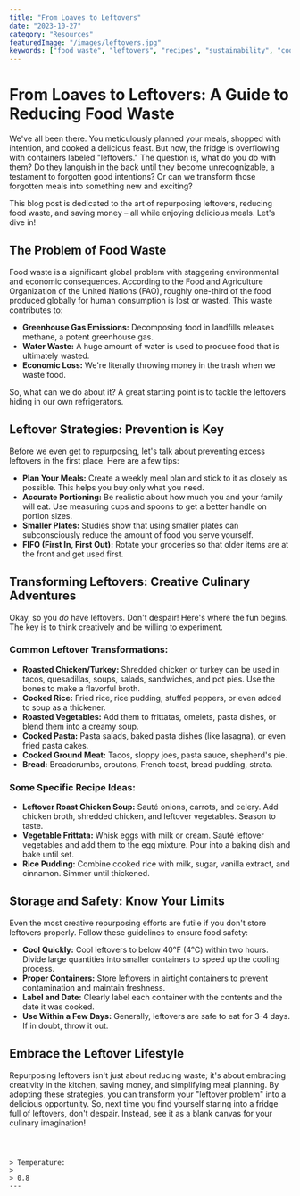 ```yaml
---
title: "From Loaves to Leftovers"
date: "2023-10-27"
category: "Resources"
featuredImage: "/images/leftovers.jpg"
keywords: ["food waste", "leftovers", "recipes", "sustainability", "cooking"]
---
```


# From Loaves to Leftovers: A Guide to Reducing Food Waste

We've all been there. You meticulously planned your meals, shopped with intention, and cooked a delicious feast. But now, the fridge is overflowing with containers labeled "leftovers." The question is, what do you do with them? Do they languish in the back until they become unrecognizable, a testament to forgotten good intentions? Or can we transform those forgotten meals into something new and exciting?

This blog post is dedicated to the art of repurposing leftovers, reducing food waste, and saving money – all while enjoying delicious meals. Let's dive in!

## The Problem of Food Waste

Food waste is a significant global problem with staggering environmental and economic consequences. According to the Food and Agriculture Organization of the United Nations (FAO), roughly one-third of the food produced globally for human consumption is lost or wasted. This waste contributes to:

- **Greenhouse Gas Emissions:** Decomposing food in landfills releases methane, a potent greenhouse gas.
- **Water Waste:** A huge amount of water is used to produce food that is ultimately wasted.
- **Economic Loss:** We're literally throwing money in the trash when we waste food.

So, what can we do about it? A great starting point is to tackle the leftovers hiding in our own refrigerators.

## Leftover Strategies: Prevention is Key

Before we even get to repurposing, let's talk about preventing excess leftovers in the first place. Here are a few tips:

- **Plan Your Meals:** Create a weekly meal plan and stick to it as closely as possible. This helps you buy only what you need.
- **Accurate Portioning:** Be realistic about how much you and your family will eat. Use measuring cups and spoons to get a better handle on portion sizes.
- **Smaller Plates:** Studies show that using smaller plates can subconsciously reduce the amount of food you serve yourself.
- **FIFO (First In, First Out):** Rotate your groceries so that older items are at the front and get used first.

## Transforming Leftovers: Creative Culinary Adventures

Okay, so you _do_ have leftovers. Don't despair! Here's where the fun begins. The key is to think creatively and be willing to experiment.

### Common Leftover Transformations:

- **Roasted Chicken/Turkey:** Shredded chicken or turkey can be used in tacos, quesadillas, soups, salads, sandwiches, and pot pies. Use the bones to make a flavorful broth.
- **Cooked Rice:** Fried rice, rice pudding, stuffed peppers, or even added to soup as a thickener.
- **Roasted Vegetables:** Add them to frittatas, omelets, pasta dishes, or blend them into a creamy soup.
- **Cooked Pasta:** Pasta salads, baked pasta dishes (like lasagna), or even fried pasta cakes.
- **Cooked Ground Meat:** Tacos, sloppy joes, pasta sauce, shepherd's pie.
- **Bread:** Breadcrumbs, croutons, French toast, bread pudding, strata.

### Some Specific Recipe Ideas:

- **Leftover Roast Chicken Soup:** Sauté onions, carrots, and celery. Add chicken broth, shredded chicken, and leftover vegetables. Season to taste.
- **Vegetable Frittata:** Whisk eggs with milk or cream. Sauté leftover vegetables and add them to the egg mixture. Pour into a baking dish and bake until set.
- **Rice Pudding:** Combine cooked rice with milk, sugar, vanilla extract, and cinnamon. Simmer until thickened.

## Storage and Safety: Know Your Limits

Even the most creative repurposing efforts are futile if you don't store leftovers properly. Follow these guidelines to ensure food safety:

- **Cool Quickly:** Cool leftovers to below 40°F (4°C) within two hours. Divide large quantities into smaller containers to speed up the cooling process.
- **Proper Containers:** Store leftovers in airtight containers to prevent contamination and maintain freshness.
- **Label and Date:** Clearly label each container with the contents and the date it was cooked.
- **Use Within a Few Days:** Generally, leftovers are safe to eat for 3-4 days. If in doubt, throw it out.

## Embrace the Leftover Lifestyle

Repurposing leftovers isn't just about reducing waste; it's about embracing creativity in the kitchen, saving money, and simplifying meal planning. By adopting these strategies, you can transform your "leftover problem" into a delicious opportunity. So, next time you find yourself staring into a fridge full of leftovers, don't despair. Instead, see it as a blank canvas for your culinary imagination!

```



> Temperature:
>
> 0.8
---

```
